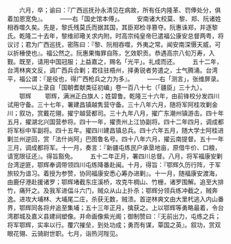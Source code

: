 <!-- { "loadSidebar": true } -->
　　六月，卒；谕曰：『广西巡抚孙永清见在病故，所有任内隆革、罚俸处分，俱着加恩宽免』。
　　——右「国史馆本傅」。
　　安南诸大校莫、黎、郑、阮诸姓相吞噬久矣。先是，黎氏残莫氏而据其国，其臣郑检寻篡夺。阮惠诛郑，并逐黎氏。乾隆二十去年，黎维祁璥关求内附。时高宗纯皇帝巳遣福公康安总督两粤，将议讨；君为广西巡抚，密陈曰：『黎、阮相吞噬，外夷之常。闻安南深慑天威，可以折棰使也』。福公然之。阮惠果悔罪自陈，乞效职贡。恭遇高宗八旬万寿，入觐。既至，请用中国冠服；上益嘉之，赐名「光平」。礼成而还。
　　五十二年，台湾林爽文反，调广西兵合剿；君往驻梧州，择勇锐者劳遣之，士气腾涌。台湾平，福公谓：『是役也，得广西枪兵之力为多』。
　　——右「测言」，张维屏录。
　　——以上录自「国朝耆献类征初编」卷一百八十七（「疆臣」三十九）。
　　鄂辉
　　鄂辉，满洲正白旗人；姓碧鲁。乾隆三十六年，由前锋校分发四川试用守备。三十七年，署建昌镇越隽营守备。三十八年六月，随将军阿桂攻剿金川；叙功，赏戴花翎，擢宁越营都司。三十九年八月，擢广东潮州镇游击。四十年五月，擢湖北兴国营参将。四十一年，擢贵州上江协副将。四十二年四月，调成都将军标中军副将。四十五年。擢四川建昌镇总兵。四十六年五月，随大学士阿桂进剿兰州逆回，赏「法什尚阿」巴图鲁名号。四十八年六月，擢云南提督。五十一年三月，调成都将军。十一月，奏言：『新疆屯练民户承垦地亩，原借牛价、口粮，请宽限征还』。得旨豁免。
　　五十二年正月，署四川总督。八月，将军福康安剿台湾逆匪，鄂辉奉调带领四川屯练降番赴闽。十月，得旨：『鄂辉久历行阵，于军旅较为谙习。着授为参赞，协同福康安悉心筹办进剿』。十一月，随福康安渡海，由鹿仔港赴援诸罗；鄂辉堵截东庄溪桥，攻克牛椆山、竹栅，诸罗围解。追至大排竹，痛歼之。及我军进偪斗六门，贼众从山上扑杀；鄂辉分领兵练冲截之，贼奔逸。进攻大埔林、大埔尾二庄，杀获无数，贼溃。首逆林爽文由大里杙逃入内山番界，鄂辉同各将弁追至集埔；五十三年正月，擒获之。上以鄂辉等勇略最着，令台湾郡城及嘉义县建祠塑像。并命画像紫光阁；御制赞曰：『无前出力，屯练之兵；将军鄂辉，实率以行。覆穴摧垒，到处功成；勇而有谋，覃国之英』。叙功，赏双眼花翎、云骑尉世职。七月，诣热河陛见。
